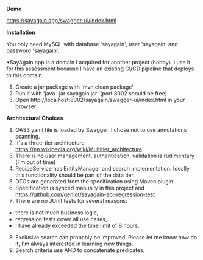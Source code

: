 **Demo**

https://sayagain.app/swagger-ui/index.html

**Installation**

You only need MySQL with database 'sayagain', user 'sayagain' and password 'sayagain'.

*SayAgain.app is a domain I acquired for another project (hobby). I use it for this assessment because I have an
existing CI/CD pipeline that deploys to this domain.

1. Create a jar package with 'mvn clean package'.
2. Run it with 'java -jar sayagain.jar' (port 8002 should be free)
3. Open http://localhost:8002/sayagain/swagger-ui/index.html in your browser



**Architectural Choices**

1. OAS3 yaml file is loaded by Swagger. I chose not to use annotations scanning.
2. It's a three-tier architecture https://en.wikipedia.org/wiki/Multitier_architecture
3. There is no user management, authentication, validation is rudimentary (I'm out of time)
4. RecipeService has EntityManager and search implementation. Ideally this functionality should be part of the data
   tier.
5. DTOs are generated from the specification using Maven plugin.
6. Specification is synced manually in this project and https://github.com/geniot/sayagain-api-regression-test
7. There are no JUnit tests for several reasons:

- there is not much business logic,
- regression tests cover all use cases,
- I have already exceeded the time limit of 8 hours.

8. Exclusive search can probably be improved. Please let me know how do it, I'm always interested in learning new
   things.
9. Search criteria use AND to concatenate predicates.